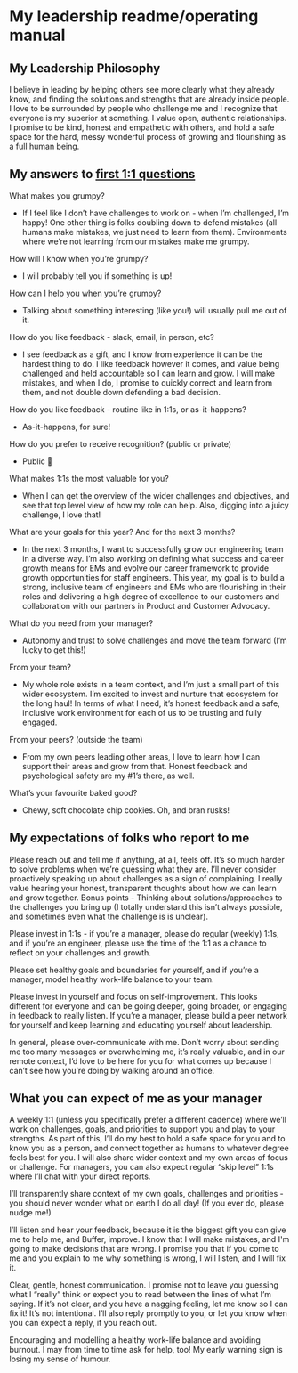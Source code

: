 # My leadership readme/operating manual



## My Leadership Philosophy 

I believe in leading by helping others see more clearly what they already know, and finding the solutions and strengths that are already inside people. 
I love to be surrounded by people who challenge me and I recognize that everyone is my superior at something. 
I value open, authentic relationships. I promise to be kind, honest and empathetic with others, and hold a safe space for the hard, messy wonderful process of growing and flourishing as a full human being.

## My answers to [first 1:1 questions](http://larahogan.me/blog/first-one-on-one-questions/ "What to ask in the first 1:1")
 

What makes you grumpy?

- If I feel like I don’t have challenges to work on - when I’m challenged, I’m happy! One other thing is  folks doubling down to defend mistakes (all humans make mistakes, we just need to learn from them). Environments where we’re not learning from our mistakes make me grumpy.


How will I know when you’re grumpy?

- I will probably tell you if something is up!


How can I help you when you’re grumpy?

- Talking about something interesting (like you!) will usually pull me out of it. 


How do you like feedback - slack, email, in person, etc?

- I see feedback as a gift, and I know from experience it can be the hardest thing to do. I like feedback however it comes, and value being challenged and held accountable so I can learn and grow.  I will make mistakes, and when I do, I promise to quickly correct and learn from them, and not double down defending a bad decision.

How do you like feedback - routine like in 1:1s, or as-it-happens?

- As-it-happens, for sure! 


How do you prefer to receive recognition? (public or private)

- Public 🎉 


What makes 1:1s the most valuable for you?

- When I can get the overview of the wider challenges and objectives, and see that top level view of how my role can help. Also, digging into a juicy challenge, I love that! 


What are your goals for this year? And for the next 3 months?

- In the next 3 months, I want to successfully grow our engineering team in a diverse way. I’m also working on defining what success and career growth means for EMs and evolve our career framework to provide growth opportunities for staff engineers. 
This year, my goal is to build a strong, inclusive team of engineers and EMs who are flourishing in their roles and delivering a high degree of excellence to our customers and collaboration with our partners in Product and Customer Advocacy.


What do you need from your manager?

- Autonomy and trust to solve challenges and move the team forward (I’m lucky to get this!) 


From your team?

- My whole role exists in a team context, and I’m just a small part of this wider ecosystem. I’m excited to invest and nurture that ecosystem for the long haul! In terms of what I need, it’s honest feedback and a safe, inclusive work environment for each of us to be trusting and fully engaged. 


From your peers? (outside the team)

- From my own peers leading other areas, I love to learn how I can support their areas and grow from that. Honest feedback and psychological safety are my #1’s there, as well. 


What’s your favourite baked good?

- Chewy, soft chocolate chip cookies. Oh, and bran rusks! 


## My expectations of folks who report to me

Please reach out and tell me if anything, at all, feels off.
It’s so much harder to solve problems when we’re guessing what they are. I’ll never consider proactively speaking up about challenges as a sign of complaining. I really value hearing your honest, transparent thoughts about how we can learn and grow together.
Bonus points - Thinking about solutions/approaches to the challenges you bring up (I totally understand this isn’t always possible, and sometimes even what the challenge is is unclear). 

Please invest in 1:1s  - if you’re a manager, please do regular (weekly) 1:1s, and if you’re an engineer, please use the time of the 1:1 as a chance to reflect on your challenges and growth.

Please set healthy goals and boundaries for yourself, and if you’re a manager, model healthy work-life balance to your team.

Please invest in yourself and focus on self-improvement. This looks different for everyone and can be going deeper, going broader, or engaging in feedback to really listen. If you’re a manager, please build a peer network for yourself and keep learning and educating yourself about leadership.

In general, please over-communicate with me. Don’t worry about sending me too many messages or overwhelming me, it’s really valuable, and in our remote context, I’d love to be here for you for what comes up because I can’t see how you’re doing by walking around an office.


## What you can expect of me as your manager

A weekly 1:1 (unless you specifically prefer a different cadence) where we’ll work on challenges, goals, and priorities to support you and play to your strengths. As part of this, I’ll do my best to hold a safe space for you and to know you as a person, and connect together as humans to whatever degree feels best for you.
I will also share wider context and my own areas of focus or challenge. For managers, you can also expect regular “skip level” 1:1s where I’ll chat with your direct reports. 

I’ll transparently share context of my own goals, challenges and priorities - you should never wonder what on earth I do all day! (If you ever do, please nudge me!)

I’ll listen and hear your feedback, because it is the biggest gift you can give me to help me, and Buffer, improve. I know that I will make mistakes, and I'm going to make decisions that are wrong. I promise you that if you come to me and you explain to me why something is wrong, I will listen, and I will fix it.

Clear, gentle, honest communication. I promise not to leave you guessing what I “really” think or expect you to read between the lines of what I’m saying. If it’s not clear, and you have a nagging feeling, let me know so I can fix it! It’s not intentional. I’ll also reply promptly to you, or let you know when you can expect a reply, if you reach out. 

Encouraging and modelling a healthy work-life balance and avoiding burnout. I may from time to time ask for help, too! My early warning sign is losing my sense of humour.




